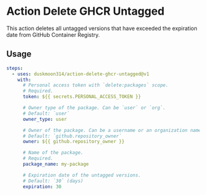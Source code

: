 # Action Delete GHCR Untagged

This action deletes all untagged versions that have exceeded the expiration date from GitHub Container Registry.

## Usage

```yaml
steps:
  - uses: duskmoon314/action-delete-ghcr-untagged@v1
    with:
      # Personal access token with `delete:packages` scope.
      # Required.
      token: ${{ secrets.PERSONAL_ACCESS_TOKEN }}

      # Owner type of the package. Can be `user` or `org`.
      # Default: `user`
      owner_type: user

      # Owner of the package. Can be a username or an organization name.
      # Default: `github.repository_owner`
      owner: ${{ github.repository_owner }}

      # Name of the package.
      # Required.
      package_name: my-package

      # Expiration date of the untagged versions.
      # Default: `30` (days)
      expiration: 30
```
